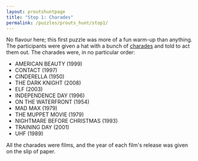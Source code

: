 ```yaml
---
layout: proutshuntpage
title: "Stop 1: Charades"
permalink: /puzzles/prouts_hunt/stop1/
---
```


No flavour here; this first puzzle was more of a fun warm-up than anything. The participants were given a hat with a bunch of [charades](http://en.wikipedia.org/wiki/Charades) and told to act them out. The charades were, in no particular order:

- AMERICAN BEAUTY (1999)
- CONTACT (1997)
- CINDERELLA (1950)
- THE DARK KNIGHT (2008)
- ELF (2003)
- INDEPENDENCE DAY (1996)
- ON THE WATERFRONT (1954)
- MAD MAX (1979)
- THE MUPPET MOVIE (1979)
- NIGHTMARE BEFORE CHRISTMAS (1993)
- TRAINING DAY (2001)
- UHF (1989)

All the charades were films, and the year of each film's release was given on the slip of paper.